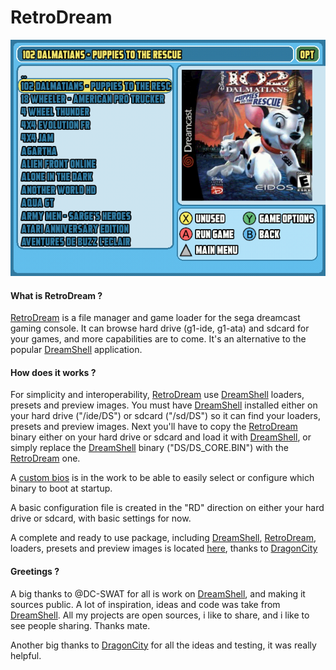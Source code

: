 # RetroDream

![](https://github.com/Cpasjuste/retrodream/raw/master/data/res/screen1.png)

#### What is RetroDream ?

[RetroDream](https://github.com/Cpasjuste/retrodream) is a file manager and game loader for the sega dreamcast gaming console. It can browse hard drive (g1-ide, g1-ata) and sdcard for your games, and more capabilities are to come. 
It's an alternative to the popular [DreamShell](https://github.com/DC-SWAT/DreamShell) application.


#### How does it works ?

For simplicity and interoperability, [RetroDream](https://github.com/Cpasjuste/retrodream) use [DreamShell](https://github.com/DC-SWAT/DreamShell) loaders, presets and preview images.
You must have [DreamShell](https://github.com/DC-SWAT/DreamShell) installed either on your hard drive ("/ide/DS") or sdcard ("/sd/DS") so it can find your loaders, presets and preview images.
Next you'll have to copy the [RetroDream](https://github.com/Cpasjuste/retrodream) binary either on your hard drive or sdcard and load it with [DreamShell](https://github.com/DC-SWAT/DreamShell), or simply replace the [DreamShell](https://github.com/DC-SWAT/DreamShell) binary ("DS/DS_CORE.BIN") with the [RetroDream](https://github.com/Cpasjuste/retrodream) one.

A [custom bios](https://github.com/Cpasjuste/dreamboot) is in the work to be able to easily select or configure which binary to boot at startup.

A basic configuration file is created in the "RD" direction on either your hard drive or sdcard, with basic settings for now.

A complete and ready to use package, including [DreamShell](https://github.com/DC-SWAT/DreamShell), [RetroDream](https://github.com/Cpasjuste/retrodream), loaders, presets and preview images is located [here](https://dragoncity17.wordpress.com/2020/02/04/sega-dreamcast-retrodream/), thanks to [DragonCity](http://dragoncity17.wordpress.com)

#### Greetings ?

A big thanks to @DC-SWAT for all is work on [DreamShell](https://github.com/DC-SWAT/DreamShell), and making it sources public. A lot of inspiration, ideas and code was take from [DreamShell](https://github.com/DC-SWAT/DreamShell). 
All my projects are open sources, i like to share, and i like to see people sharing. Thanks mate.

Another big thanks to [DragonCity](http://dragoncity17.wordpress.com) for all the ideas and testing, it was really helpful.
